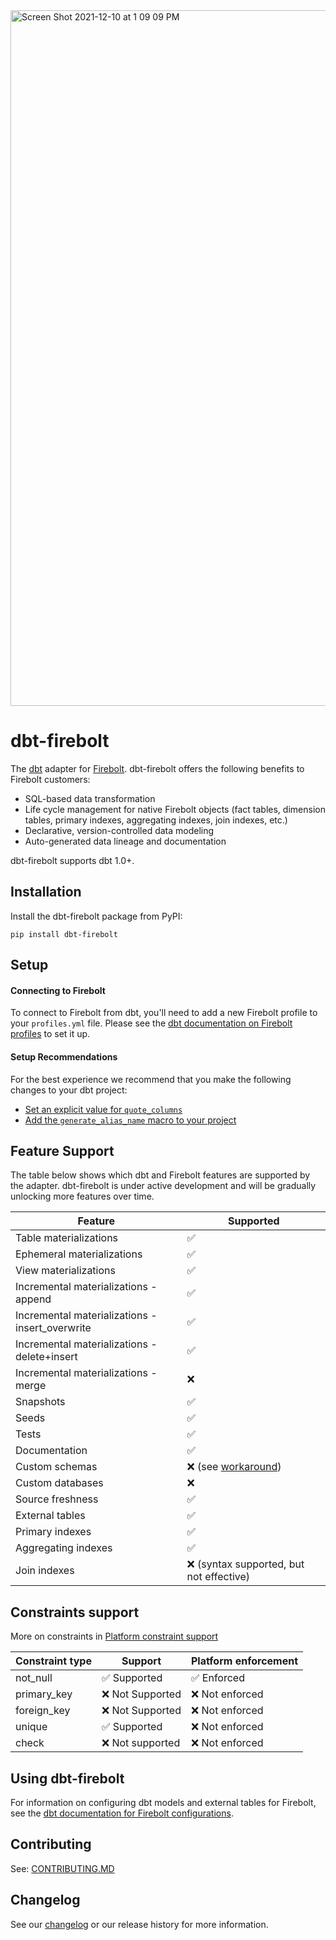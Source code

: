 <img width="1113" alt="Screen Shot 2021-12-10 at 1 09 09 PM" src="https://user-images.githubusercontent.com/7674553/145641621-a7dabe78-da92-4f0a-bbd2-54ccf7f34b57.png">


# dbt-firebolt

The [dbt](https://www.getdbt.com) adapter for [Firebolt](https://www.firebolt.io/). dbt-firebolt offers the following benefits to Firebolt customers:
* SQL-based data transformation
* Life cycle management for native Firebolt objects (fact tables, dimension tables, primary indexes, aggregating indexes, join indexes, etc.)
* Declarative, version-controlled data modeling
* Auto-generated data lineage and documentation

dbt-firebolt supports dbt 1.0+.


## Installation

Install the dbt-firebolt package from PyPI:
   ```
   pip install dbt-firebolt
   ```


## Setup

#### Connecting to Firebolt

To connect to Firebolt from dbt, you'll need to add a new Firebolt profile to your `profiles.yml` file. Please see the [dbt documentation on Firebolt profiles](https://docs.getdbt.com/reference/warehouse-profiles/firebolt-profile#connecting-to-firebolt) to set it up.

#### Setup Recommendations

For the best experience we recommend that you make the following changes to your dbt project:
* [Set an explicit value for `quote_columns`](https://docs.getdbt.com/reference/resource-configs/firebolt-configs#setting-quote_columns)
* [Add the `generate_alias_name` macro to your project](https://docs.getdbt.com/reference/warehouse-profiles/firebolt-profile#supporting-concurrent-development)


## Feature Support

The table below shows which dbt and Firebolt features are supported by the adapter. dbt-firebolt is under active development and will be gradually unlocking more features over time.

| Feature                      | Supported          |
|------------------------------|--------------------|
| Table materializations       | :white_check_mark: |
| Ephemeral materializations   | :white_check_mark: |
| View materializations        | :white_check_mark: |
| Incremental materializations - append | :white_check_mark: |
| Incremental materializations - insert_overwrite | :white_check_mark: |
| Incremental materializations - delete+insert | :white_check_mark: |
| Incremental materializations - merge | :x: |
| Snapshots                    | :white_check_mark: |
| Seeds                        | :white_check_mark: |
| Tests                        | :white_check_mark: |
| Documentation                | :white_check_mark: |
| Custom schemas               | :x: (see [workaround](https://docs.getdbt.com/reference/warehouse-profiles/firebolt-profile#supporting-concurrent-development)) |
| Custom databases             | :x: |
| Source freshness             | :white_check_mark: |
| External tables              | :white_check_mark: |
| Primary indexes              | :white_check_mark: |
| Aggregating indexes          | :white_check_mark: |
| Join indexes                 | :x: (syntax supported, but not effective) |


## Constraints support

More on constraints in [Platform constraint support](https://docs.getdbt.com/docs/collaborate/govern/model-contracts#platform-constraint-support)


| Constraint type | Support | Platform enforcement |
|-----------------|---------|----------------------|
| not_null        | :white_check_mark: Supported | :white_check_mark: Enforced |
| primary_key     | :x: Not Supported | :x: Not enforced |
| foreign_key     | :x: Not Supported | :x: Not enforced |
| unique          | :white_check_mark: Supported | :x: Not enforced |
| check           | :x: Not supported | :x: Not enforced |


## Using dbt-firebolt

For information on configuring dbt models and external tables for Firebolt, see the [dbt documentation for Firebolt configurations](https://docs.getdbt.com/reference/resource-configs/firebolt-configs).

## Contributing

See: [CONTRIBUTING.MD](https://github.com/firebolt-db/dbt-firebolt/tree/main/CONTRIBUTING.MD)

## Changelog

See our [changelog](CHANGELOG.md) or our release history for more information.
